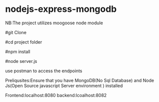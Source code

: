 # nodejs-express-mongodb
NB:The project utilizes moogoose  node module 

#git Clone

#cd project folder

#npm install

#node server.js 

use postman to access the endpoints 

Preliqusites:Ensure that you have MongoDB(No Sql Database) and Node Js(Open Source javascript Server environment ) installed

Frontend:localhost:8080
backend:lcoalhost:8082
